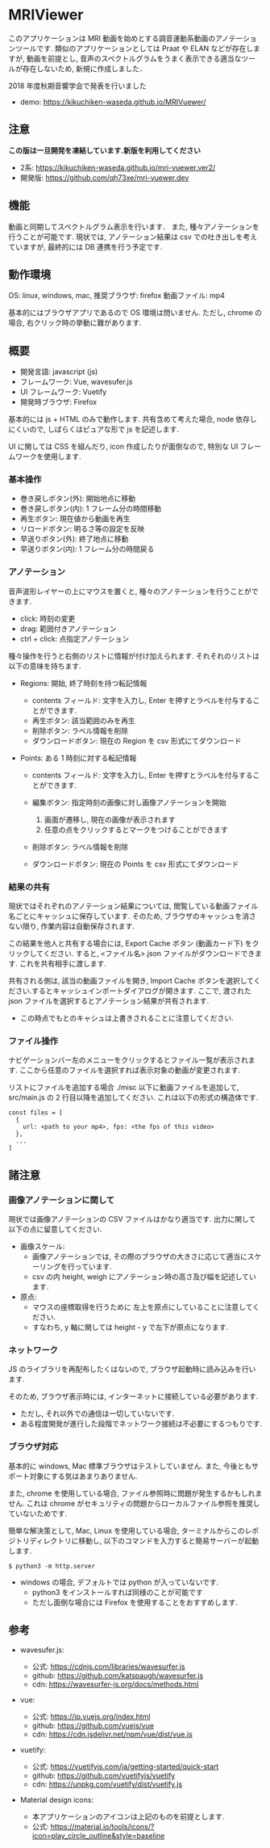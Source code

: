 # MRIViewer


このアプリケーションは MRI 動画を始めとする調音運動系動画のアノテーションツールです.
類似のアプリケーションとしては Praat や ELAN などが存在しますが,
動画を前提とし, 音声のスペクトルグラムをうまく表示できる適当なツールが存在しないため,
新規に作成しました．

2018 年度秋期音響学会で発表を行いました

- demo: https://kikuchiken-waseda.github.io/MRIVuewer/

## 注意
**この版は一旦開発を凍結しています.新版を利用してください**
- 2系: https://kikuchiken-waseda.github.io/mri-vuewer.ver2/
- 開発版: https://github.com/qh73xe/mri-vuewer.dev

## 機能

動画と同期してスペクトルグラム表示を行います．
また, 種々アノテーションを行うことが可能です.
現状では, アノテーション結果は csv での吐き出しを考えていますが,
最終的には DB 連携を行う予定です.

## 動作環境

OS: linux, windows, mac,
推奨ブラウザ: firefox
動画ファイル: mp4

基本的にはブラウザアプリであるので OS 環境は問いません.
ただし, chrome の場合, 右クリック時の挙動に難があります.

## 概要

- 開発言語: javascript (js)
- フレームワーク: Vue, wavesufer.js
- UI フレームワーク: Vuetify
- 開発時ブラウザ: Firefox

基本的には js + HTML のみで動作します.
共有含めて考えた場合, node 依存しにくいので,
しばらくはピュアな形で js を記述します.

UI に関しては CSS を組んだり, icon 作成したりが面倒なので,
特別な UI フレームワークを使用します.

### 基本操作

- 巻き戻しボタン(外): 開始地点に移動
- 巻き戻しボタン(内): 1 フレーム分の時間移動
- 再生ボタン: 現在値から動画を再生
- リロードボタン: 明るさ等の設定を反映
- 早送りボタン(外): 終了地点に移動
- 早送りボタン(内): 1 フレーム分の時間戻る

### アノテーション

音声波形レイヤーの上にマウスを置くと,
種々のアノテーションを行うことができます.

- click: 時刻の変更
- drag: 範囲付きアノテーション
- ctrl + click: 点指定アノテーション

種々操作を行うと右側のリストに情報が付け加えられます.
それそれのリストは以下の意味を持ちます.

- Regions: 開始, 終了時刻を持つ転記情報
  - contents フィールド: 文字を入力し, Enter を押すとラベルを付与することができます.
  - 再生ボタン: 該当範囲のみを再生
  - 削除ボタン: ラベル情報を削除
  - ダウンロードボタン: 現在の Region を csv 形式にてダウンロード
- Points: ある 1 時刻に対する転記情報

  - contents フィールド: 文字を入力し, Enter を押すとラベルを付与することができます.
  - 編集ボタン: 指定時刻の画像に対し画像アノテーションを開始

    1. 画面が遷移し, 現在の画像が表示されます
    2. 任意の点をクリックするとマークをつけることができます

  - 削除ボタン: ラベル情報を削除
  - ダウンロードボタン: 現在の Points を csv 形式にてダウンロード

### 結果の共有

現状ではそれぞれのアノテーション結果については,
閲覧している動画ファイル名ごとにキャッシュに保存しています.
そのため, ブラウザのキャッシュを消さない限り,
作業内容は自動保存されます.

この結果を他人と共有する場合には,
Export Cache ボタン (動画カード下) をクリックしてください.
すると, <ファイル名>.json ファイルがダウンロードできます.
これを共有相手に渡します.

共有される側は, 該当の動画ファイルを開き, Import Cache ボタンを選択してください.するとキャッシュインポートダイアログが開きます. ここで, 渡された json ファイルを選択するとアノテーション結果が共有されます.

- この時点でもとのキャシュは上書きされることに注意してください.

### ファイル操作

ナビゲーションバー左のメニューをクリックするとファイル一覧が表示されます.
ここから任意のファイルを選択すれば表示対象の動画が変更されます.

リストにファイルを追加する場合 ./misc 以下に動画ファイルを追加して,
src/main.js の 2 行目以降を追加してください.
これは以下の形式の構造体です.

```
const files = [
  {
    url: <path to your mp4>, fps: <the fps of this video>
  },
  ...
]
```

## 諸注意

### 画像アノテーションに関して

現状では画像アノテーションの CSV ファイルはかなり適当です.
出力に関して以下の点に留意してください.

- 画像スケール:
  - 画像アノテーションでは, その際のブラウザの大きさに応じて適当にスケーリングを行っています.
  - csv の内 height, weigh にアノテーション時の高さ及び幅を記述しています.
- 原点:
  - マウスの座標取得を行うために 左上を原点にしていることに注意してください.
  - すなわち, y 軸に関しては height - y で左下が原点になります.

### ネットワーク

JS のライブラリを再配布したくはないので,
ブラウザ起動時に読み込みを行います.

そのため, ブラウザ表示時には, インターネットに接続している必要があります.

- ただし, それ以外での通信は一切していないです.
- ある程度開発が進行した段階でネットワーク接続は不必要にするつもりです.

### ブラウザ対応

基本的に windows, Mac 標準ブラウザはテストしていません.
また, 今後ともサポート対象にする気はあまりありません.

また, chrome を使用している場合,
ファイル参照時に問題が発生するかもしれません.
これは chrome がセキュリティの問題からローカルファイル参照を推奨していないためです.

簡単な解決策として, Mac, Linux を使用している場合,
ターミナルからこのレポジトリディレクトリに移動し,
以下のコマンドを入力すると簡易サーバーが起動します.

```
$ python3 -m http.server
```

- windows の場合, デフォルトでは python が入っていないです.
  - python3 をインストールすれば同様のことが可能です
  - ただし面倒な場合には Firefox を使用することをおすすめします.

## 参考

- wavesufer.js:

  - 公式: https://cdnjs.com/libraries/wavesurfer.js
  - github: https://github.com/katspaugh/wavesurfer.js
  - cdn: https://wavesurfer-js.org/docs/methods.html

- vue:

  - 公式: https://jp.vuejs.org/index.html
  - github: https://github.com/vuejs/vue
  - cdn: https://cdn.jsdelivr.net/npm/vue/dist/vue.js

- vuetify:

  - 公式: https://vuetifyjs.com/ja/getting-started/quick-start
  - github: https://github.com/vuetifyjs/vuetify
  - cdn: https://unpkg.com/vuetify/dist/vuetify.js

- Material design icons:
  - 本アプリケーションのアイコンは上記のものを前提とします.
  - 公式: https://material.io/tools/icons/?icon=play_circle_outline&style=baseline
